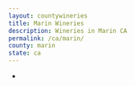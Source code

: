 ```yaml
---
layout: countywineries
title: Marin Wineries
description: Wineries in Marin CA
permalink: /ca/marin/
county: marin
state: ca
---
```

-
